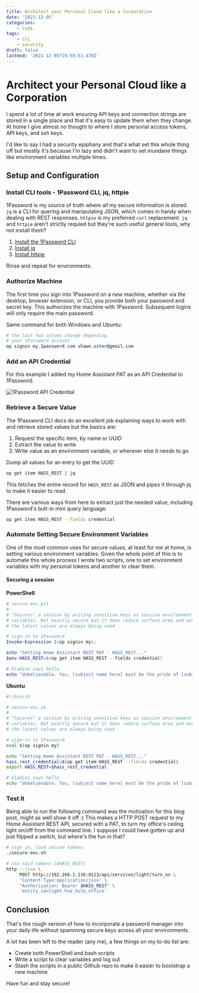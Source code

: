 ```yaml
---
title: Architect your Personal Cloud like a Corporation
date: '2021-12-05'
categories:
    - Code
tags:
    - cli
    - security
draft: false
lastmod: '2021-12-05T19:58:51.478Z'
---
```


# Architect your Personal Cloud like a Corporation

I spend a lot of time at work ensuring API keys and connection strings are stored in a single place and that it's easy to update them when they change. At home I give almost no thought to where I store personal access tokens, API keys, and ssh keys.

I'd like to say I had a security epiphany and that's what set this whole thing off but mostly it's because I'm lazy and didn't want to set mundane things like environment variables multiple times.

## Setup and Configuration

### Install CLI tools - 1Password CLI, jq, httpie

1Password is my source of truth where all my secure information is stored. `jq` is a CLI for quering and manipulating JSON, which comes in handy when dealing with REST responses. `httpie` is my preferred `curl` replacement. `jq` and `httpie` aren't strictly requied but they're such useful general tools, why not install them?

1. [Install the 1Password CLI](https://support.1password.com/command-line-getting-started/)
1. [Install jq](https://stedolan.github.io/jq/download/)
1. [Install httpie](https://httpie.io/download)

Rinse and repeat for environments.

### Authorize Machine

The first time you sign into 1Password on a new machine, whether via the desktop, browser extension, or CLI, you provide both your password and secret key. This authorizes the machine with 1Password. Subsequent logins will only require the main password.

Same command for both Windows and Ubuntu:

```powershell
# the last two values change depending
# your 1Password account
op signin my.1password.com shawn.oster@gmail.com
```

### Add an API Credential

For this example I added my Home Assistant PAT as an API Credential to 1Password.

![1Password API Credential](/images/hass_rest.png)

### Retrieve a Secure Value

The 1Password CLI docs do an excellent job explaining ways to work with and retrieve stored values but the basics are:

1. Request the specific item, by name or UUID
1. Extract the value to write
1. Write value as an environment variable, or wherever else it needs to go

Dump all values for an entry to get the UUID

```bash
op get item HASS_REST | jq
```

This fetches the entire record for `HASS_REST` as JSON and pipes it through jq to make it easier to read.

There are various ways from here to extract just the needed value, including 1Password's bult-in mini query language:

```bash
op get item HASS_REST --fields credential
```

### Automate Setting Secure Environment Variables

One of the most common uses for secure values, at least for me at home, is setting various environment variables. Given the whole point of this is to automate this whole process I wrote two scripts, one to set environment variables with my personal tokens and another to clear them.

#### Securing a session

**PowerShell**

```powershell
# secure-env.ps1
#
# "Secures" a session by writing sensitive keys as session environment
# variables. Not exactly secure but it does reduce surface area and ensures
# the latest values are always being used

# sign-in to 1Password
Invoke-Expression $(op signin my);

echo "Setting Home Assistant REST PAT - HASS_REST..."
$env:HASS_REST=$(op get item HASS_REST --fields credential)

# Gladios says hello
echo "Unbelievable. You, [subject name here] must be the pride of [subject hometown here.]"
```

**Ubuntu**

```bash
#!/bin/sh

# secure-env.sh
#
# "Secures" a session by writing sensitive keys as session environment
# variables. Not exactly secure but it does reduce surface area and ensures
# the latest values are always being used

# sign-in to 1Password
eval $(op signin my)

echo "Setting Home Assistant REST PAT - HASS_REST..."
hass_rest_credential=$(op get item HASS_REST --fields credential)
export HASS_REST=$hass_rest_credential

# Gladios says hello
echo "Unbelievable. You, [subject name here] must be the pride of [subject hometown here.]"
```

### Test It

Being able to run the following command was the motivation for this blog post, might as well show it off :) This makes a HTTP POST request to my Home Assistant REST API, secured with a PAT, to turn my office's ceiling light on/off from the command line. I suppose I could have gotten up and just flipped a switch, but where's the fun in that?

```bash
# sign in, load secure tokens
./secure-env.sh

# use said tokens ($HASS_REST)
http --json \
     POST http://192.168.1.116:8123/api/services/light/turn_on \
     'Content-Type:application/json' \
     "Authorization: Bearer $HASS_REST" \
     'entity_id=light.hue_bulb_office'
 ```

## Conclusion

That's the rough version of how to incorporate a password manager into your daily life without spamming secure keys across all your environments.

A lot has been left to the reader (any me), a few things on my to-do list are:

- Create both PowerShell and bash scripts
- Write a script to clear variables and log out
- Stash the scripts in a public Github repo to make it easier to bootstrap a new machine

Have fun and stay secure!
